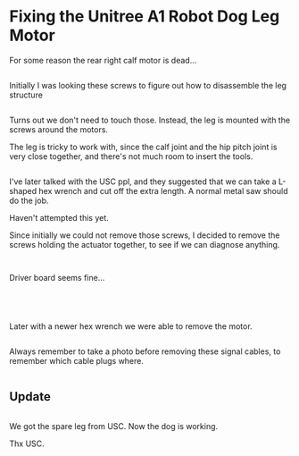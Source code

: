 # Fixing the Unitree A1 Robot Dog Leg Motor



For some reason the rear right calf motor is dead...

<figure><img src="../../.gitbook/assets/PXL_20220629_193927558.MP.jpg" alt=""><figcaption></figcaption></figure>



Initially I was looking these screws to figure out how to disassemble the leg structure

<figure><img src="../../.gitbook/assets/PXL_20220629_193921271.jpg" alt=""><figcaption></figcaption></figure>



Turns out we don't need to touch those. Instead, the leg is mounted with the screws around the motors.



The leg is tricky to work with, since the calf joint and the hip pitch joint is very close together, and there's not much room to insert the tools.

<figure><img src="../../.gitbook/assets/PXL_20220727_210015312.MP.jpg" alt=""><figcaption></figcaption></figure>

I've later talked with the USC ppl, and they suggested that we can take a L-shaped hex wrench and cut off the extra length. A normal metal saw should do the job.&#x20;

Haven't attempted this yet.



Since initially we could not remove those screws, I decided to remove the screws holding the actuator together, to see if we can diagnose anything.

<figure><img src="../../.gitbook/assets/PXL_20220629_195614756.MP.jpg" alt=""><figcaption></figcaption></figure>



<figure><img src="../../.gitbook/assets/PXL_20220629_195618721.MP.jpg" alt=""><figcaption></figcaption></figure>





Driver board seems fine...

<div>

<figure><img src="../../.gitbook/assets/PXL_20220629_195629572.jpg" alt=""><figcaption></figcaption></figure>

 

<figure><img src="../../.gitbook/assets/PXL_20220629_195907062.jpg" alt=""><figcaption></figcaption></figure>

 

<figure><img src="../../.gitbook/assets/PXL_20220629_200352061.jpg" alt=""><figcaption></figcaption></figure>

 

<figure><img src="../../.gitbook/assets/PXL_20220629_200343272.jpg" alt=""><figcaption></figcaption></figure>

</div>



Later with a newer hex wrench we were able to remove the motor.



<figure><img src="../../.gitbook/assets/PXL_20220629_203049875.MP.jpg" alt=""><figcaption></figcaption></figure>





Always remember to take a photo before removing these signal cables, to remember which cable plugs where.

<figure><img src="../../.gitbook/assets/PXL_20220727_211420385.MP.jpg" alt=""><figcaption></figcaption></figure>



## Update

<figure><img src="../../.gitbook/assets/PXL_20220727_211411592.jpg" alt=""><figcaption></figcaption></figure>



We got the spare leg from USC. Now the dog is working.

Thx USC.



<figure><img src="../../.gitbook/assets/PXL_20220727_212527312.MP.jpg" alt=""><figcaption></figcaption></figure>







